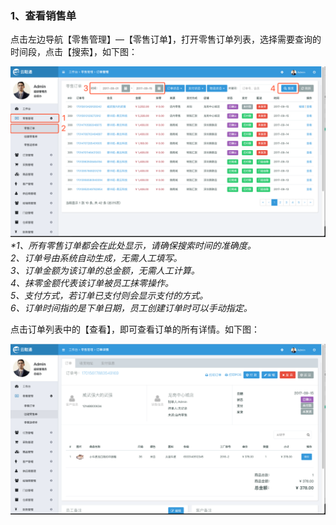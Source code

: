 ### 1、查看销售单

点击左边导航【零售管理】—【零售订单】，打开零售订单列表，选择需要查询的时间段，点击【搜索】，如下图：

![](/assets/lsgl-lsdd-1.png)_\*1、所有零售订单都会在此处显示，请确保搜索时间的准确度。  
  2、订单号由系统自动生成，无需人工填写。  
  3、订单金额为该订单的总金额，无需人工计算。  
  4、抹零金额代表该订单被员工抹零操作。  
  5、支付方式，若订单已支付则会显示支付的方式。  
  6、订单时间指的是下单日期，员工创建订单时可以手动指定。_

点击订单列表中的【查看】，即可查看订单的所有详情。如下图：

![](/assets/lsgl-lsdd-ck.png)

